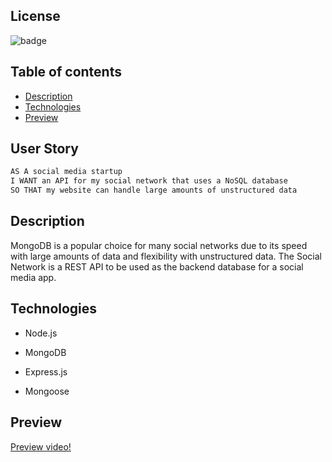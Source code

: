  
## License
![badge](https://img.shields.io/apm/l/vim-mode?style=plastic)


## Table of contents
* [Description](#description)
* [Technologies](#technologies)
* [Preview](#preview)


## User Story

```md
AS A social media startup
I WANT an API for my social network that uses a NoSQL database
SO THAT my website can handle large amounts of unstructured data
```

## Description

MongoDB is a popular choice for many social networks due to its speed with large amounts of data and flexibility with unstructured data. The Social Network is a REST API to be used as the backend database for a social media app.



## Technologies

* Node.js

* MongoDB

* Express.js

* Mongoose

## Preview

[Preview video!](https://www.loom.com/share/2c42c805107047d6b7586676801b2d70)

